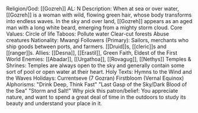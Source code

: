 Religion/God: [[Gozreh]]
AL: N
Description: When at sea or over water, [[Gozreh]] is a woman with wild, flowing green hair, whose body 
transforms into endless waves. In the sky and over land, [[Gozreh]] appears as an aged man
with a long white beard, emerging from a mighty storm cloud.
Core Values: Circle of life
Taboos: Pollute water
Clear-cut forests
Abuse creatures
Nationality: Mwangi
Followers (Primary): Sailors, merchants who ship goods 
between ports, and farmers. [[Druid]]s, 
[[cleric]]s and [[ranger]]s. 
Allies: [[Desna]], [[Erastil]],
Green Faith, Eldest 
of the First World
Enemies: [[Abadar]], 
[[Urgathoa]],
[[Rovagug]], [[Nethys]]
Temples & Shrines: Temples are always open to the sky and 
generally contain some sort of pool or 
open water at their heart.
Holy Texts: Hymns to the Wind 
and the Waves
Holidays: Currentseve (7 Gozran) 
Firstbloom (Vernal Equinox)
Alphorisms: "Drink Deep, Think Fast"
"Last Gasp of the Sky/Dark Blood of the Sea"
"Storm and Salt!"
Why pick this patron/belief: You appreciate nature, and want to spend a great deal of time in the 
outdoors to study its beauty and understand your place in it.
